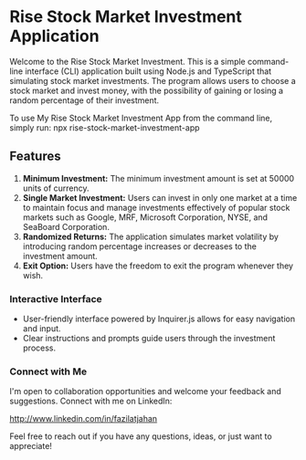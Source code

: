 # Rise Stock Market Investment Application

Welcome to the Rise Stock Market Investment. This is a simple command-line interface (CLI) application built using Node.js and TypeScript that simulating stock market investments. The program allows users to choose a stock market and invest money, with the possibility of gaining or losing a random percentage of their investment.

To use My Rise Stock Market Investment App from the command line, simply run: 
npx rise-stock-market-investment-app

## Features

1. **Minimum Investment:** The minimum investment amount is set at 50000 units of currency.
2. **Single Market Investment:** Users can invest in only one market at a time to maintain focus and manage investments effectively of popular stock markets such as Google, MRF, Microsoft Corporation, NYSE, and SeaBoard Corporation.
3. **Randomized Returns:** The application simulates market volatility by introducing random percentage increases or decreases to the investment amount.
4. **Exit Option:** Users have the freedom to exit the program whenever they wish.


### Interactive Interface

- User-friendly interface powered by Inquirer.js allows for easy navigation and input.
- Clear instructions and prompts guide users through the investment process.

### Connect with Me

I'm open to collaboration opportunities and welcome your feedback and suggestions. Connect with me on LinkedIn:

http://www.linkedin.com/in/fazilatjahan

Feel free to reach out if you have any questions, ideas, or just want to appreciate!


